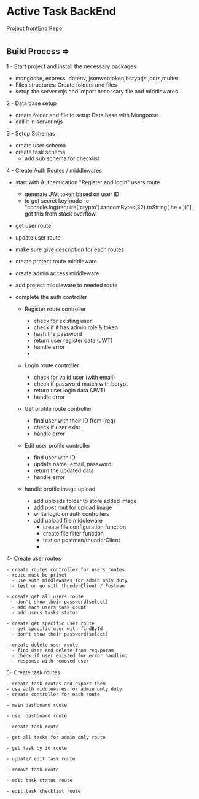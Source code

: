 # Active Task BackEnd

[Project frontEnd Repo:](https://github.com/1001hadi/activeTasks-FE)

#

## Build Process =>

1 - Start project and install the necessary packages

- mongoose, express, dotenv, jsonwebtoken,bcryptjs ,cors,multer
- Files structures: Create folders and files
- setup the server.mjs and import necessary file and middlewares

2 - Data base setup

- create folder and file to setup Data base with Mongoose
- call it in server.mjs

3 - Setup Schemas

- create user schema
- create task schema
  - add sub schema for checklist

4 - Create Auth Routes / middlewares

- start with Authentication "Register and login" users route
  - generate JWt token based on user ID
  - to get secret key[node -e "console.log(require('crypto').randomBytes(32).toString('he
    x'))"], got this from stack overflow.
- get user route
- update user route
- make sure give description for each routes
- create protect route middleware
- create admin access middleware
- add protect middleware to needed route
- complete the auth controller

  - Register route controller
    - check for existing user
    - check if it has admin role & token
    - hash the password
    - return user register data (JWT)
    - handle error
    -
  - Login route controller

    - check for valid user (with email)
    - check if password match with bcrypt
    - return user login data (JWT)
    - handle error

  - Get profile route controller

    - find user with their ID from (req)
    - check if user exist
    - handle error

  - Edit user profile controller

    - find user with ID
    - update name, email, password
    - return the updated data
    - handle error

  - handle profile image upload
    - add uploads folder to store added image
    - add post rout for upload image
    - write logic on auth controllers
    - add upload file middleware
      - create file configuration function
      - create file filter function
      - test on postman/thunderClient
      -

4- Create user routes

    - create routes controller for users routes
    - route must be privet
      - use auth middlewares for admin only duty
      - test on go with thunderClient / Postman

    - create get all users route
      - don't show their password(select)
      - add each users task count
      - add users tasks status

    - create get specific user route
      - get specific user with findById
      - don't show their password(select)

    - create delete user route
      - find user and delete from req.param
      - check if user existed for error handling
      - response with removed user

5- Create task routes

    - create task routes and export them
    - use auth middlewares for admin only duty
    - create controller for each route

    - main dashboard route

    - user dashboard route

    - create task route

    - get all tasks for admin only route

    - get task by id route

    - update/ edit task route

    - remove task route

    - edit task status route

    - edit task checklist route
